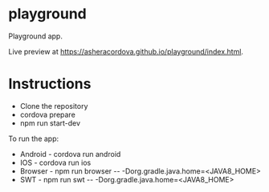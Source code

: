 # playground

Playground app.

Live preview at https://asheracordova.github.io/playground/index.html.

# Instructions
* Clone the repository
* cordova prepare
* npm run start-dev

To run the app:
* Android - cordova run android
* IOS - cordova run ios
* Browser - npm run browser -- -Dorg.gradle.java.home=<JAVA8_HOME>
* SWT - npm run swt -- -Dorg.gradle.java.home=<JAVA8_HOME>